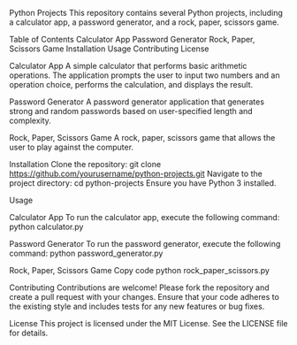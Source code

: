 Python Projects
This repository contains several Python projects, including a calculator app, a password generator, and a rock, paper, scissors game.

Table of Contents
Calculator App
Password Generator
Rock, Paper, Scissors Game
Installation
Usage
Contributing
License

Calculator App
A simple calculator that performs basic arithmetic operations. The application prompts the user to input two numbers and an operation choice, performs the calculation, and displays the result.

Password Generator
A password generator application that generates strong and random passwords based on user-specified length and complexity.

Rock, Paper, Scissors Game
A rock, paper, scissors game that allows the user to play against the computer.

Installation
Clone the repository:
git clone https://github.com/yourusername/python-projects.git
Navigate to the project directory:
cd python-projects
Ensure you have Python 3 installed. 

Usage

Calculator App
To run the calculator app, execute the following command:
python calculator.py

Password Generator
To run the password generator, execute the following command:
python password_generator.py

Rock, Paper, Scissors Game
Copy code
python rock_paper_scissors.py

Contributing
Contributions are welcome! Please fork the repository and create a pull request with your changes. Ensure that your code adheres to the existing style and includes tests for any new features or bug fixes.

License
This project is licensed under the MIT License. See the LICENSE file for details.



